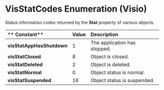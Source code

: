 
# VisStatCodes Enumeration (Visio)

Status information codes returned by the  **Stat** property of various objects.



|** **Constant****|**Value**|**Description**|
|:-----|:-----|:-----|
| **visStatAppHasShutdown**|1|The application has stopped.|
| **visStatClosed**|8|Object is closed.|
| **visStatDeleted**|2|Object is deleted.|
| **visStatNormal**|0|Object status is normal.|
| **visStatSuspended**|16|Object status is suspended.|
